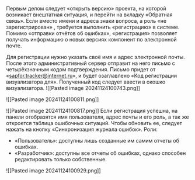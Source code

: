 Первым делом следует «открыть версию» проекта, на которой возникает внештатная ситуация, и перейти на вкладку «Обратная связь». Если вместо имени и адреса знаки вопроса, а роль «не зарегистрирован» , требуется выполнить «регистрацию» в системе. 
Помимо «отправки отчётов об ошибках», «регистрация» позволяет получать информацию о новых версиях компонент по электронной почте. 

Для регистрации нужно указать своё имя и адрес электронной почты. После этого административный сервер отправит на него письмо с четырёхзначным кодом подтверждения. Письмо придет от «sapfor.tracker@internet.ru», и будет озаглавлено «Код регистрации визуализатора для». Полученный код следует ввести в окошко визуализатора.
![[Pasted image 20241124100743.png]]

![[Pasted image 20241124100811.png]]

![[Pasted image 20241124100817.png]]
Если регистрация успешна, на панели отобразятся имя пользователя, адрес почты и его роль, а так же откроется таблица ошибочных ситуаций. Чтобы обновить ее, следует нажать на кнопку «Синхронизация журнала ошибок». Роли: 
- «Пользователь»: доступны лишь созданные им самим отчеты об ошибках. 
- «Разработчик»: доступны все отчеты об ошибках, однако способен редактировать только собственные.

![[Pasted image 20241124100929.png]]
